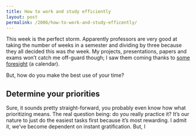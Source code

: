 ```yaml
---
title: How to work and study efficiently
layout: post
permalink: /2006/how-to-work-and-study-efficently/
---
```

This week is the perfect storm. Apparently professors are very good at taking the number of weeks in a semester and dividing by three because they all decided this was *the* week. My projects, presentations, papers and exams won&#8217;t catch me off-guard though; I saw them coming thanks to [some foresight][1] (a calendar).

But, how do you make the best use of your time?

## Determine your priorities

<!--more-->

Sure, it sounds pretty straight-forward, you probably even know how what prioritizing means. The real question being: do you really practice it? It&#8217;s our nature to just do the easiest tasks first because it&#8217;s most rewarding. I admit it, we&#8217;ve become dependent on instant gratification. But, I

 [1]: https://devin.reams.me/2006/time-management/